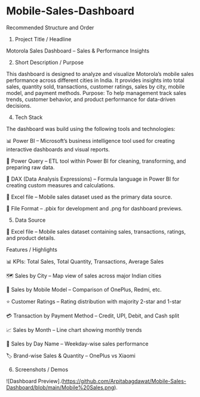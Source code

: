 # Mobile-Sales-Dashboard

Recommended Structure and Order
1. Project Title / Headline

Motorola Sales Dashboard – Sales & Performance Insights

2. Short Description / Purpose

This dashboard is designed to analyze and visualize Motorola’s mobile sales performance across different cities in India. It provides insights into total sales, quantity sold, transactions, customer ratings, sales by city, mobile model, and payment methods.
Purpose: To help management track sales trends, customer behavior, and product performance for data-driven decisions.

4. Tech Stack

The dashboard was build using the following tools and technologies:

📊 Power BI – Microsoft’s business intelligence tool used for creating interactive dashboards and visual reports.

📁 Power Query – ETL tool within Power BI for cleaning, transforming, and preparing raw data.

🧠 DAX (Data Analysis Expressions) – Formula language in Power BI for creating custom measures and calculations.

📑 Excel file – Mobile sales dataset used as the primary data source.

📁 File Format – .pbix for development and .png for dashboard previews.

5. Data Source

📑 Excel file – Mobile sales dataset containing sales, transactions, ratings, and product details.

Features / Highlights

📊 KPIs: Total Sales, Total Quantity, Transactions, Average Sales

🗺 Sales by City – Map view of sales across major Indian cities

📱 Sales by Mobile Model – Comparison of OnePlus, Redmi, etc.

⭐ Customer Ratings – Rating distribution with majority 2-star and 1-star

💳 Transaction by Payment Method – Credit, UPI, Debit, and Cash split

📈 Sales by Month – Line chart showing monthly trends

📅 Sales by Day Name – Weekday-wise sales performance

🏷 Brand-wise Sales & Quantity – OnePlus vs Xiaomi

6. Screenshots / Demos

![Dashboard Preview].(https://github.com/Arpitabagdawat/Mobile-Sales-Dashboard/blob/main/Mobile%20Sales.png).



